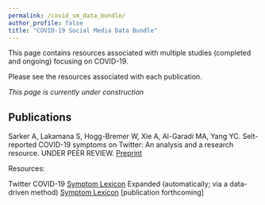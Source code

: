 ```yaml
---
permalink: /covid_sm_data_bundle/
author_profile: false
title: "COVID-19 Social Media Data Bundle"
---
```


This page contains resources associated with multiple studies (completed and ongoing) focusing on COVID-19. 

Please see the resources associated with each publication. 

*This page is currently under construction*


## Publications

Sarker A, Lakamana S, Hogg-Bremer W, Xie A, Al-Garadi MA, Yang YC. Selt-reported COVID-19 symptoms on Twitter: An analysis and a research resource. UNDER PEER REVIEW. <a href="https://www.medrxiv.org/content/10.1101/2020.04.16.20067421v2"> Preprint </a> 

Resources:

Twitter COVID-19 <a href="https://docs.google.com/document/d/1CdhpuNbCV4egYv0TA7hpTqVL3ZfAxyLQipAepDfPzBQ/edit?usp=sharing"> Symptom Lexicon</a>
Expanded (automatically; via a data-driven method) <a href = "https://drive.google.com/file/d/1qTI1BiNABAHOdfF51gmoH0E5lbV48-KY/view?usp=sharing"> Symptom Lexicon</a> [publication forthcoming]
